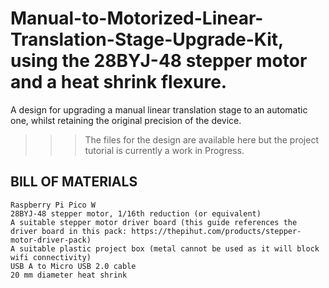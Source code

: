 # Manual-to-Motorized-Linear-Translation-Stage-Upgrade-Kit, using the 28BYJ-48 stepper motor and a heat shrink flexure.
A design for upgrading a manual linear translation stage to an automatic one, whilst retaining the  original precision of the device.

>>>The files for the design are available here but the project tutorial is currently a work in Progress.

## BILL OF MATERIALS
  ```
  Raspberry Pi Pico W
  28BYJ-48 stepper motor, 1/16th reduction (or equivalent)
  A suitable stepper motor driver board (this guide references the driver board in this pack: https://thepihut.com/products/stepper-motor-driver-pack)
  A suitable plastic project box (metal cannot be used as it will block wifi connectivity)
  USB A to Micro USB 2.0 cable
  20 mm diameter heat shrink
  ```
